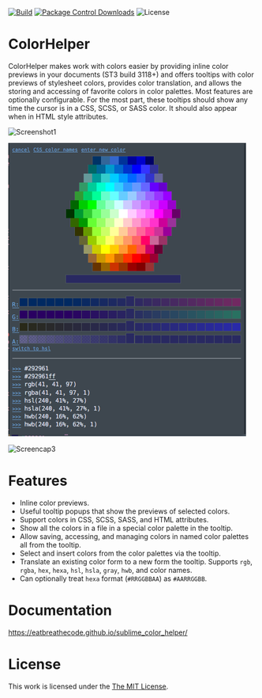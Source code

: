 [![Build][github-ci-image]][github-ci-link]
[![Package Control Downloads][pc-image]][pc-link]
![License][license-image]
# ColorHelper

ColorHelper makes work with colors easier by providing inline color previews in your documents (ST3 build 3118+) and offers tooltips with color previews of stylesheet colors, provides color translation, and allows the storing and accessing of favorite colors in color palettes.  Most features are optionally configurable. For the most part, these tooltips should show any time the cursor is in a CSS, SCSS, or SASS color.  It should also appear when in HTML style attributes.

![Screenshot1](docs/src/markdown/images/composite.png)

![Screenshot2](docs/src/markdown/images/color_picker.png)

![Screencap3](docs/src/markdown/images/inline_preview.gif)

# Features

- Inline color previews.
- Useful tooltip popups that show the previews of selected colors.
- Support colors in CSS, SCSS, SASS, and HTML attributes.
- Show all the colors in a file in a special color palette in the tooltip.
- Allow saving, accessing, and managing colors in named color palettes all from the tooltip.
- Select and insert colors from the color palettes via the tooltip.
- Translate an existing color form to a new form the tooltip.  Supports `rgb`, `rgba`, `hex`, `hexa`, `hsl`, `hsla`, `gray`, `hwb`, and color names.
- Can optionally treat `hexa` format (`#RRGGBBAA`) as `#AARRGGBB`.

# Documentation

https://eatbreathecode.github.io/sublime_color_helper/

# License

This work is licensed under the [The MIT License](LICENSE).

[github-ci-image]: https://github.com/facelessuser/ColorHelper/workflows/build/badge.svg
[github-ci-link]: https://github.com/facelessuser/ColorHelper/actions?workflow=build
[pc-image]: https://img.shields.io/packagecontrol/dt/ColorHelper.svg?logo=sublime%20text&logoColor=cccccc
[pc-link]: https://packagecontrol.io/packages/ColorHelper
[license-image]: https://img.shields.io/badge/license-MIT-blue.svg